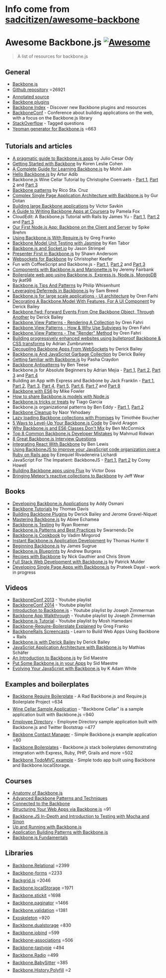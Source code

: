 # Info come from [sadcitizen/awesome-backbone](https://github.com/sadcitizen/awesome-backbone)
# Awesome Backbone.js [![Awesome](https://cdn.rawgit.com/sindresorhus/awesome/d7305f38d29fed78fa85652e3a63e154dd8e8829/media/badge.svg)](https://github.com/sindresorhus/awesome)

> A list of resources for backbone.js

## General

- [Backbone.js](http://backbonejs.org/)
- [Github repository](https://github.com/jashkenas/backbone) :star:26921
- [Annotated source](http://backbonejs.org/docs/backbone.html)
- [Backbone plugins](http://backplug.io/)
- [Backbone Index](https://backboneindex.com/) - Discover new Backbone plugins and resources
- [BackboneConf](http://backboneconf.com/) - Conference about building applications on the web, with a focus on the Backbone.js library
- [StackOverflow](http://stackoverflow.com/questions/tagged/backbone.js) - Tagged questions
- [Yeoman generator for Backbone.js](https://github.com/yeoman/generator-backbone) :star:663

## Tutorials and articles

- [A pragmatic guide to Backbone.js apps](http://pragmatic-backbone.com/) by Julio Cesar Ody
- [Getting Started with Backbone](http://www.korenlc.com/backbone-js-tutorial-getting-started-with-backbone/) by Koren Leslie Cohen
- [A Complete Guide for Learning Backbone.js](http://www.codebeerstartups.com/2012/12/a-complete-guide-for-learning-backbone-js/) by Mohit Jain
- [Hello Backbone.js](http://jasongiedymin.github.io/hello-backbonejs/) by Artur Adib
- Backbone.js Wine Cellar Tutorial by Christophe Coenraets - [Part 1](http://coenraets.org/blog/2011/12/backbone-js-wine-cellar-tutorial-part-1-getting-started/), [Part 2](http://coenraets.org/blog/2011/12/backbone-js-wine-cellar-tutorial-part-2-crud/) and [Part 3](http://coenraets.org/blog/2011/12/backbone-js-wine-cellar-tutorial-part-3-deep-linking-and-application-states/)
- [Backbone patterns](http://ricostacruz.com/backbone-patterns/) by Rico Sta. Cruz
- [Complex Single Page Application Architecture with Backbone.js](http://blog.soom.la/2013/10/complex-single-page-application.html) by Gur Dotan
- [Building large Backbone applications](http://victorsavkin.com/post/59496656297/building-large-backbone-applications) by Victor Savkin
- [A Guide to Writing Backbone Apps at Coursera](http://blog.pamelafox.org/2013/07/a-guide-to-writing-backbone-apps-at.html) by Pamela Fox
- CloudEdit: A Backbone.js Tutorial with Rails by James Yu - [Part 1](http://www.jamesyu.org/2011/01/27/cloudedit-a-backbone-js-tutorial-by-example), [Part 2](http://www.jamesyu.org/2011/02/09/backbone.js-tutorial-with-rails-part-2) and [Part 3](http://www.jamesyu.org/2012/05/20/converting-cloudedit-from-backbone-to-parse/)
- [Our First Node.js App: Backbone on the Client and Server](http://nerds.airbnb.com/weve-launched-our-first-nodejs-app-to-product/) by Spike Brehm
- [Using Backbone.js With Require.js](http://gregfranko.com/blog/using-backbone-dot-js-with-require-dot-js/) by Greg Franko
- [Backbone Model Unit Testing with Jasmine](http://blog.katworksgames.com/2013/03/30/bb_model_test_jasmine/) by Ken Tabor
- [Backbone.js and Socket.io](http://developer.teradata.com/blog/jasonstrimpel/2011/11/backbone-js-and-socket-io) by Jason Strimpel
- [Presenter First in Backbone.js](http://spin.atomicobject.com/2012/01/03/presenter-first-in-backbone-js/) by Shawn Andersom
- [Websockets for Backbone](http://www.artandlogic.com/blog/2014/06/websockets-for-backbone/) by Christopher Keefer
- Fun with CoffeeScript and Backbone.js - [Part 1](http://www.artandlogic.com/blog/2012/06/fun-with-coffeescript-and-backbone-js-part-1/), [Part 2](http://www.artandlogic.com/blog/2012/06/fun-with-coffeescript-and-backbone-js-part-2/) and [Part 3](http://www.artandlogic.com/blog/2012/06/fun-with-coffeescript-and-backbone-js-part-3/)
- [Components with Backbone.js and Marionette.js](http://blog.jeremyfairbank.com/javascript/components-with-backbone-js-and-marionette-js/) by Jeremy Fairbank
- [Boilerplate web app using Backbone.js, Express.js, Node.js, MongoDB](http://kroltech.com/2013/12/boilerplate-web-app-using-backbone-js-expressjs-node-js-mongodb/) by jkat98
- [Backbone.js Tips And Patterns](http://www.smashingmagazine.com/2013/08/09/backbone-js-tips-patterns/) by Philip Whisenhunt
- [Leveraging Deferreds in Backbone.js](http://quickleft.com/blog/leveraging-deferreds-in-backbonejs) by Sam Breed
- [Backbone.js for large scale applications - UI architecture](http://orizens.com/wp/topics/backbone-js-for-large-scale-applications-ui-architecture/) by Oren Farhi
- [Decorating A Backbone.Model With Features, For A UI Component](http://derickbailey.com/2014/09/09/decorating-a-backbone-model-with-features-for-a-ui-component/) by Derick Bailey
- [Backbone.fwd: Forward Events From One Backbone Object, Through Another](http://derickbailey.com/2014/05/13/backbone-fwd-forward-events-from-one-backbone-object-through-another/) by Derick Bailey
- [Backbone.View Patterns - Rendering A Collection](http://orizens.com/wp/topics/backbone-view-patterns-rendering-a-collection/) by Oren Fahri
- [Backbone.View Patterns - How & Why Use Subviews](http://orizens.com/wp/topics/backbone-view-patterns-how-why-to-use-subviews/) by Oren Fahri
- [Backbone.View Patterns - The "Render" Method](http://orizens.com/wp/topics/backbone-view-patterns-the-render-method/) by Oren Fahri
- [Building progressively enhanced websites using bulletproof Backbone & CSS transforms](http://azumbrunnen.me/blog/building-progressively-enhanced-websites-with-bulletproof-backbone/) by Adrian Zumbrunnen
- [Decoupling Backbone Apps From WebSockets](http://lostechies.com/derickbailey/2012/04/19/decoupling-backbone-apps-from-websockets/) by Derick Bailey
- [Backbone.js And JavaScript Garbage Collection](http://lostechies.com/derickbailey/2012/03/19/backbone-js-and-javascript-garbage-collection/) by Derick Bailey
- [Getting familiar with Backbone.js](https://blog.safaribooksonline.com/2013/11/16/getting-familiar-with-backbone-js/) by Pasha Craydon
- [Backbone Antipatterns](http://blog.shinetech.com/2013/11/26/backbone-antipatterns/) by Ben Teese
- Backbone.js for Absolute Beginners by Adrian Mejia - [Part 1](http://adrianmejia.com/blog/2012/09/11/backbone-dot-js-for-absolute-beginners-getting-started/), [Part 2](http://adrianmejia.com/blog/2012/09/13/backbone-js-for-absolute-beginners-getting-started-part-2/), [Part 3](http://adrianmejia.com/blog/2012/09/13/backbonejs-for-absolute-beginners-getting-started-part-3/) and [Part 4](http://adrianmejia.com/blog/2012/09/13/backbone-js-for-absolute-beginners-getting-started-part-4/)
- Building an App with Express and Backbone by Jack Franklin - [Part 1](http://javascriptplayground.com/blog/2013/02/express-backbone-application-part1), [Part 2](http://javascriptplayground.com/blog/2013/02/building-an-app-with-express-and-backbone-part-2), [Part 3](http://javascriptplayground.com/blog/2013/04/building-an-app-with-express-and-backbone-part-3), [Part 4](http://javascriptplayground.com/blog/2013/07/building-an-app-with-express-and-backbone-part-4), [Part 5](http://javascriptplayground.com/blog/2013/08/express-backbone-part5), [Part 6](http://javascriptplayground.com/blog/2013/09/express-backbone-part6), [Part 7](http://javascriptplayground.com/blog/2013/09/express-backbone-part7) and [Part 8](http://javascriptplayground.com/blog/2013/10/express-backbone-part8)
- [Backbone with ES6](http://mikefowler.me/2014/06/11/backbone-with-es6/) by Mike Fowler
- [How to share Backbone.js models with Node.js](http://amirmalik.net/2010/11/27/how-to-share-backbonejs-models-with-nodejs)
- [Backbone.js tricks or treats](http://tiagorg.github.io/talk-backbone-tricks-or-treats-html5devconf) by Tiago Garcia
- Backbone.js organizational patterns by Ben Eddy - [Part 1](http://www.foraker.com/backbone-js-organizational-patterns/), [Part 2](http://www.foraker.com/backbone-js-organizational-patterns-part-ii/)
- [Backbone Cleanup](http://www.webdeveasy.com/backbone-cleanup/) by Naor Yehodaey
- [Lazy loading Backbone collections with Promises](http://tech.adroll.com/blog/web/2013/11/12/lazyloading-backbone-collection-with-promises.html) by Timothée Boucher
- [5 Ways to Level-Up Your Backbone.js Code](https://blog.engineyard.com/2015/5-ways-to-level-up-your-backbone-code) by David Aragon
- [Why Backbone.js and ES6 Classes Don't Mix](http://benmccormick.org/2015/04/07/es6-classes-and-backbone-js/) by Ben McCormick
- [Top 8 Common Backbone.js Developer Mistakes](http://www.toptal.com/backbone-js/top-8-common-backbone-js-developer-mistakes) by Mahmud Ridwan
- [8 Great Backbone.js Interview Questions](http://www.toptal.com/backbone-js/interview-questions)
- [Integrating React With Backbone](https://quickleft.com/blog/integrating-react-with-backbone/) by Ben Lewis
- [Using BackboneJS to improve your JavaScript code organization over a Ruby on Rails app](https://medium.com/@ezekielriva/using-backbonejs-to-improve-your-javascript-code-organization-over-a-ruby-on-rails-app-11784575a4f2) by Ezequiel Rivadeneira Lichardi
- JavaScript For The Impatient: BackboneJS - [Part 1](https://medium.com/@coreyhowell/javascript-for-the-impatient-backbonejs-part-1-7f4dba8fcea), [Part 2](https://medium.com/@coreyhowell/javascript-for-the-impatient-backbonejs-part-2-a139df9bbbf0) by Corey Howell
- [Building Backbone apps using Flux](https://medium.com/@victordoss/building-backbone-apps-using-flux-f656fd8a873a) by Victor Doss
- [Bringing Meteor’s reactive collections to Backbone](https://mixmax.com/blog/meteor-and-backbone) by Jeff Wear


## Books

- [Developing Backbone.js Applications](http://addyosmani.github.io/backbone-fundamentals/) by Addy Osmani
- [Backbone Tutorials](https://leanpub.com/backbonetutorials) by Thomas Davis
- [Building Backbone Plugins](https://leanpub.com/building-backbone-plugins) by Derick Bailey and Jerome Gravel-Niquet
- [Mastering Backbone.js](http://www.amazon.com/dp/1783288493) by Abiee Echamea
- [Backbone.js Testing](http://backbone-testing.com/) by Ryan Roemer
- [Backbone.js Patterns and Best Practices](http://www.amazon.com/dp/1783283572) by Swarnendu De
- [Backbone.js Cookbook](http://www.amazon.com/dp/1782162720/) by Vadim Mirgorod
- [Instant Backbone.js Application Development](http://www.amazon.com/dp/1782165665) by Thomas Hunter II
- [Beginning Backbone.js](http://www.amazon.com/dp/1430263342/) by James Sugrue
- [Backbone.js Blueprints](http://www.amazon.com/dp/1783286997/) by Andrew Burgess
- [Recipes with Backbone](http://recipeswithbackbone.com/) by Nick Gauthier and Chris Strom
- [Full Stack Web Development with Backbone.js](http://shop.oreilly.com/product/0636920030799.do) by Patrick Mulder
- [Developing Single Page Apps with Backbone.js](https://singlepagebook.supportbee.com/) by Prateek Dayal - work in progress

## Videos

- [BackboneConf 2013](https://www.youtube.com/playlist?list=PLlgxAbM67lYLJm9_Ub3gStXa2vjb51aUX) - Youtube playlist
- [BackboneConf 2014](https://www.youtube.com/playlist?list=PLlgxAbM67lYIGw8DnANC7VgREbzJRQged) - Youtube playlist
- [Introduction to Backbone.js](https://www.youtube.com/playlist?list=PLCE344BDBD8FAC282) - Youtube playlist by Joseph Zimmerman
- [Backbone App Walkthrough](https://www.youtube.com/playlist?list=PL0C57F698BD4766B1) - Youtube playlist by Joseph Zimmerman
- [Backbone.js Tutorial](http://www.youtube.com/playlist?list=PLTjRvDozrdlwn9IsHWEs9IQv3HQob4bH3) - Youtube playlist by Mosh Hamedani
- [Backbone-Require-Boilerplate Explained](http://gregfranko.com/blog/backbone-require-boilerplate-explained/) by Greg Franko
- [BackboneRails Screencasts](http://www.backbonerails.com/) - Learn to Build Web Apps Using Backbone + Rails
- [Backbone.js with Derick Bailey](https://www.youtube.com/watch?v=VERQEr-bVTs) by Derick Bailey
- [JavaScript Application Architecture with Backbone.js](http://www.youtube.com/watch?v=PGgZ7qRvoGE) by Mathias Schäfer
- [An Introduction to Backbone.js](http://www.youtube.com/watch?v=PcTVQyrWSSs) by Sid Maestre
- [Put Some Backbone.js in your Apps](http://www.youtube.com/watch?v=jM8KE_Fa6JI) by Sid Maestre
- [Evolving Your JavaScript with Backbone.js](http://wordpress.tv/2013/09/05/k-adam-white-evolving-your-javascript-with-backbone-js/) by K Adam White

## Examples and boilerplates

- [Backbone Require Boilerplate](https://github.com/BoilerplateMVC/Backbone-Require-Boilerplate) - A Rad Backbone.js and Require.js Boilerplate Project :star:634
- [Wine Cellar Sample Application](https://github.com/ccoenraets/backbone-cellar) - "Backbone Cellar" is a sample application built with Backbone.js :star:940
- [Employee Directory](https://github.com/ccoenraets/directory-backbone-bootstrap) - Employee Directory sample application built with Backbone.js and Twitter Bootstrap :star:477
- [Backbone Contact Manager](https://github.com/dmytroyarmak/backbone-contact-manager) - Simple Backbone.js example application :star:60
- [Backbone Boilerplates](https://github.com/addyosmani/backbone-boilerplates) - Backbone.js stack boilerplates demonstrating integration with Express, Ruby, PHP, Grails and more :star:502
- [Backbone TodoMVC example](http://todomvc.com/examples/backbone/) - Simple todo app built using Backbone and Backbone.localStorage.

## Courses

- [Anatomy of Backbone.js](https://www.codeschool.com/courses/anatomy-of-backbone-js)
- [Advanced Backbone Patterns and Techniques](http://code.tutsplus.com/courses/advanced-backbone-patterns-and-techniques)
- [Connected to the Backbone](http://code.tutsplus.com/courses/connected-to-the-backbone)
- [Structuring Your Web Apps via Backbone.js](https://github.com/hegdeashwin/Backbone) :star:91
- [Backbone.JS In-Depth and Introduction to Testing with Mocha and Sinon](https://frontendmasters.com/courses/backbone-js-in-depth-testing-mocha-sinon/)
- [Up and Running with Backbone.js](http://www.lynda.com/Backbonejs-tutorials/Up-Running-Backbonejs/163089-2.html)
- [Application Building Patterns with Backbone.js](http://www.pluralsight.com/courses/playing-with-backbonejs)
- [Backbone.js Fundamentals](http://www.pluralsight.com/courses/backbone-fundamentals)

## Libraries

- [Backbone.Relational](https://github.com/PaulUithol/Backbone-relational) :star:2399
- [Backbone-forms](https://github.com/powmedia/backbone-forms) :star:2233
- [Backgrid.js](https://github.com/wyuenho/backgrid) :star:2046
- [Backbone.localStorage](https://github.com/jeromegn/Backbone.localStorage) :star:1971
- [Backbone.stickit](https://github.com/NYTimes/backbone.stickit) :star:1698
- [Backbone.paginator](https://github.com/backbone-paginator/backbone.paginator) :star:1466
- [Backbone.validation](https://github.com/thedersen/backbone.validation) :star:1381
- [Exoskeleton](https://github.com/paulmillr/exoskeleton) :star:920
- [Backbone.dualstorage](https://github.com/nilbus/Backbone.dualStorage) :star:830
- [Backbone.iobind](https://github.com/noveogroup/backbone.iobind) :star:599
- [Backbone-associations](https://github.com/dhruvaray/backbone-associations) :star:506
- [Backbone-tastypie](https://github.com/PaulUithol/backbone-tastypie) :star:494
- [Backbone.Radio](https://github.com/marionettejs/backbone.radio) :star:499
- [Backbone.BabySitter](https://github.com/marionettejs/backbone.babysitter) :star:385
- [Backbone.History.Polyfill](https://github.com/FidelityInternational/BackboneHistoryPolyfill) :star:2
